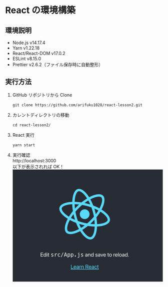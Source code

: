 # React の環境構築

## 環境説明

- Node.js v14.17.4
- Yarn v1.22.18
- React/React-DOM v17.0.2
- ESLint v8.15.0
- Prettier v2.6.2（ファイル保存時に自動整形）

## 実行方法

1. GitHub リポジトリから Clone
   ```
   git clone https://github.com/arifuku1028/react-lesson2.git
   ```
2. カレントディレクトリの移動
   ```
   cd react-lesson2/
   ```
3. React 実行
   ```
   yarn start
   ```
4. 実行確認  
   http://localhost:3000  
   以下が表示されれば OK！
   ![実行画面](./etc/react.png)
